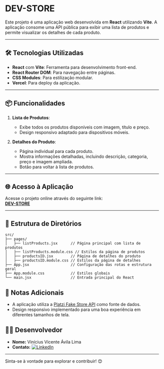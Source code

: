 # DEV-STORE

Este projeto é uma aplicação web desenvolvida em **React** utilizando **Vite**. A aplicação consome uma API pública para exibir uma lista de produtos e permite visualizar os detalhes de cada produto.

---

## 🛠️ Tecnologias Utilizadas

- **React** com **Vite**: Ferramenta para desenvolvimento front-end.
- **React Router DOM**: Para navegação entre páginas.
- **CSS Modules**: Para estilização modular.
- **Vercel**: Para deploy da aplicação.

---

## 📦 Funcionalidades

1. **Lista de Produtos**:

   - Exibe todos os produtos disponíveis com imagem, título e preço.
   - Design responsivo adaptado para dispositivos móveis.

2. **Detalhes do Produto**:
   - Página individual para cada produto.
   - Mostra informações detalhadas, incluindo descrição, categoria, preço e imagem ampliada.
   - Botão para voltar à lista de produtos.

---

## 🌐 Acesso à Aplicação

Acesse o projeto online através do seguinte link:  
**[DEV-STORE](https://dev-store-zeta.vercel.app/products)**

---

## 📂 Estrutura de Diretórios

```plaintext
src/
├── pages/
│   ├── listProducts.jsx      // Página principal com lista de produtos
│   ├── listProducts.module.css // Estilos da página de produtos
│   ├── productsID.jsx        // Página de detalhes do produto
│   ├── productsID.module.css // Estilos da página de detalhes
├── App.jsx                   // Configuração das rotas e estrutura geral
├── App.module.css            // Estilos globais
└── main.jsx                  // Entrada principal do React
```

## 📄 Notas Adicionais

- A aplicação utiliza a [Platzi Fake Store API](https://api.escuelajs.co/api/v1/products) como fonte de dados.
- Design responsivo implementado para uma boa experiência em diferentes tamanhos de tela.

## 🧑‍💻 Desenvolvedor

- **Nome:** Vinícius Vicente Ávila Lima
- **Contato:** [![LinkedIn](https://img.shields.io/badge/-LinkedIn-blue?style=flat&logo=linkedin&logoColor=white)](https://www.linkedin.com/in/vinicius-avila/)

---

Sinta-se à vontade para explorar e contribuir! 😊

